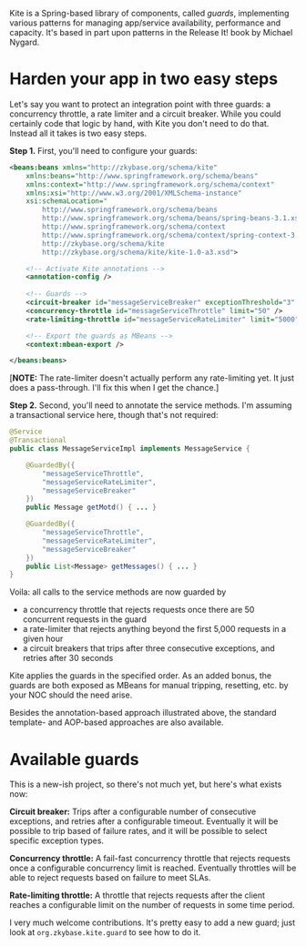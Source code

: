 Kite is a Spring-based library of components, called _guards_, implementing various patterns for managing app/service
availability, performance and capacity. It's based in part upon patterns in the Release It! book by Michael Nygard.

Harden your app in two easy steps
=================================

Let's say you want to protect an integration point with three guards: a concurrency throttle, a rate limiter and a
circuit breaker. While you could certainly code that logic by hand, with Kite you don't need to do that. Instead all it
takes is two easy steps.

**Step 1.** First, you'll need to configure your guards:

```xml
<beans:beans xmlns="http://zkybase.org/schema/kite"
    xmlns:beans="http://www.springframework.org/schema/beans"
    xmlns:context="http://www.springframework.org/schema/context"
    xmlns:xsi="http://www.w3.org/2001/XMLSchema-instance"
    xsi:schemaLocation="
        http://www.springframework.org/schema/beans
        http://www.springframework.org/schema/beans/spring-beans-3.1.xsd
        http://www.springframework.org/schema/context
        http://www.springframework.org/schema/context/spring-context-3.1.xsd
        http://zkybase.org/schema/kite
        http://zkybase.org/schema/kite/kite-1.0-a3.xsd">

    <!-- Activate Kite annotations -->
    <annotation-config />
    
    <!-- Guards -->
    <circuit-breaker id="messageServiceBreaker" exceptionThreshold="3" timeout="30000" />
    <concurrency-throttle id="messageServiceThrottle" limit="50" />
    <rate-limiting-throttle id="messageServiceRateLimiter" limit="5000" />

    <!-- Export the guards as MBeans -->
    <context:mbean-export />

</beans:beans>
```

[**NOTE:** The rate-limiter doesn't actually perform any rate-limiting yet. It just does a pass-through. I'll fix this
when I get the chance.]

**Step 2.** Second, you'll need to annotate the service methods. I'm assuming a transactional service here, though that's not
required:

```java
@Service
@Transactional
public class MessageServiceImpl implements MessageService {

    @GuardedBy({
        "messageServiceThrottle",
        "messageServiceRateLimiter",
        "messageServiceBreaker"
    })
    public Message getMotd() { ... }

    @GuardedBy({
        "messageServiceThrottle",
        "messageServiceRateLimiter",
        "messageServiceBreaker"
    })
    public List<Message> getMessages() { ... }
}
```

Voila: all calls to the service methods are now guarded by

* a concurrency throttle that rejects requests once there are 50 concurrent requests in the guard
* a rate-limiter that rejects anything beyond the first 5,000 requests in a given hour
* a circuit breakers that trips after three consecutive exceptions, and retries after 30 seconds

Kite applies the guards in the specified order. As an added bonus, the guards are both exposed as MBeans for manual
tripping, resetting, etc. by your NOC should the need arise.

Besides the annotation-based approach illustrated above, the standard template- and AOP-based approaches are also
available.

Available guards
================

This is a new-ish project, so there's not much yet, but here's what exists now:

**Circuit breaker:** Trips after a configurable number of consecutive exceptions, and retries after a configurable
timeout. Eventually it will be possible to trip based of failure rates, and it will be possible to select specific
exception types.

**Concurrency throttle:** A fail-fast concurrency throttle that rejects requests once a configurable concurrency limit
is reached. Eventually throttles will be able to reject requests based on failure to meet SLAs.

**Rate-limiting throttle:** A throttle that rejects requests after the client reaches a configurable limit on the
number of requests in some time period.

I very much welcome contributions. It's pretty easy to add a new guard; just look at `org.zkybase.kite.guard` to see how
to do it.
